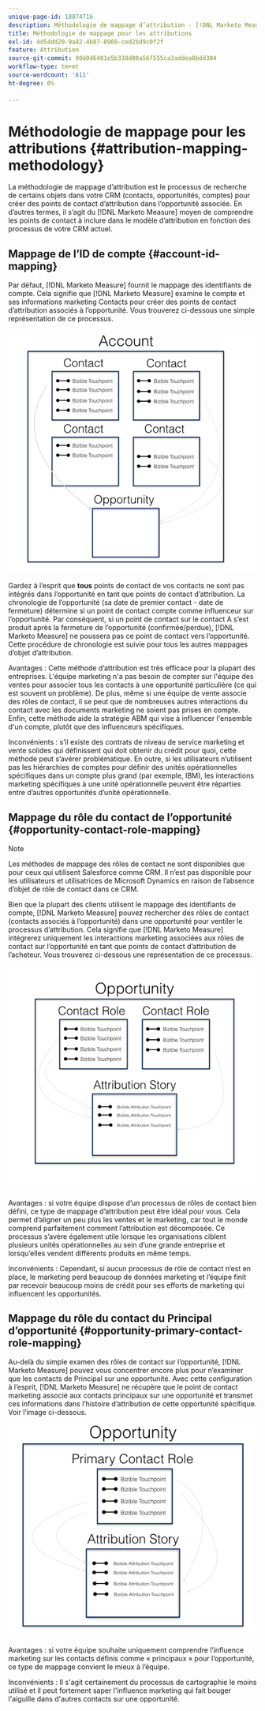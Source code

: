 ```yaml
---
unique-page-id: 18874716
description: Méthodologie de mappage d’attribution - [!DNL Marketo Measure]
title: Méthodologie de mappage pour les attributions
exl-id: 4d54dd20-9a82-4b87-8908-ced2bd9c0f2f
feature: Attribution
source-git-commit: 90d0d6481e5b338d08a56f555ca3addea8bdd304
workflow-type: tm+mt
source-wordcount: '611'
ht-degree: 0%

---
```


# Méthodologie de mappage pour les attributions {#attribution-mapping-methodology}

La méthodologie de mappage d’attribution est le processus de recherche de certains objets dans votre CRM (contacts, opportunités, comptes) pour créer des points de contact d’attribution dans l’opportunité associée. En d’autres termes, il s’agit du [!DNL Marketo Measure] moyen de comprendre les points de contact à inclure dans le modèle d’attribution en fonction des processus de votre CRM actuel.

## Mappage de l’ID de compte {#account-id-mapping}

Par défaut, [!DNL Marketo Measure] fournit le mappage des identifiants de compte. Cela signifie que [!DNL Marketo Measure] examine le compte et ses informations marketing Contacts pour créer des points de contact d’attribution associés à l’opportunité. Vous trouverez ci-dessous une simple représentation de ce processus.

![](assets/1-1.png)

Gardez à l’esprit que **tous** points de contact de vos contacts ne sont pas intégrés dans l’opportunité en tant que points de contact d’attribution. La chronologie de l’opportunité (sa date de premier contact - date de fermeture) détermine si un point de contact compte comme influenceur sur l’opportunité. Par conséquent, si un point de contact sur le contact A s’est produit après la fermeture de l’opportunité (confirmée/perdue), [!DNL Marketo Measure] ne poussera pas ce point de contact vers l’opportunité. Cette procédure de chronologie est suivie pour tous les autres mappages d’objet d’attribution.

Avantages : Cette méthode d’attribution est très efficace pour la plupart des entreprises. L&#39;équipe marketing n&#39;a pas besoin de compter sur l&#39;équipe des ventes pour associer tous les contacts à une opportunité particulière (ce qui est souvent un problème). De plus, même si une équipe de vente associe des rôles de contact, il se peut que de nombreuses autres interactions du contact avec les documents marketing ne soient pas prises en compte. Enfin, cette méthode aide la stratégie ABM qui vise à influencer l&#39;ensemble d&#39;un compte, plutôt que des influenceurs spécifiques.

Inconvénients : s’il existe des contrats de niveau de service marketing et vente solides qui définissent qui doit obtenir du crédit pour quoi, cette méthode peut s’avérer problématique. En outre, si les utilisateurs n’utilisent pas les hiérarchies de comptes pour définir des unités opérationnelles spécifiques dans un compte plus grand (par exemple, IBM), les interactions marketing spécifiques à une unité opérationnelle peuvent être réparties entre d’autres opportunités d’unité opérationnelle.

## Mappage du rôle du contact de l’opportunité {#opportunity-contact-role-mapping}

>[!NOTE]
>
>Les méthodes de mappage des rôles de contact ne sont disponibles que pour ceux qui utilisent Salesforce comme CRM. Il n’est pas disponible pour les utilisateurs et utilisatrices de Microsoft Dynamics en raison de l’absence d’objet de rôle de contact dans ce CRM.

Bien que la plupart des clients utilisent le mappage des identifiants de compte, [!DNL Marketo Measure] pouvez rechercher des rôles de contact (contacts associés à l’opportunité) dans une opportunité pour ventiler le processus d’attribution. Cela signifie que [!DNL Marketo Measure] intégrerez uniquement les interactions marketing associées aux rôles de contact sur l’opportunité en tant que points de contact d’attribution de l’acheteur. Vous trouverez ci-dessous une représentation de ce processus.

![](assets/2-1.png)

Avantages : si votre équipe dispose d’un processus de rôles de contact bien défini, ce type de mappage d’attribution peut être idéal pour vous. Cela permet d’aligner un peu plus les ventes et le marketing, car tout le monde comprend parfaitement comment l’attribution est décomposée. Ce processus s’avère également utile lorsque les organisations ciblent plusieurs unités opérationnelles au sein d’une grande entreprise et lorsqu’elles vendent différents produits en même temps.

Inconvénients : Cependant, si aucun processus de rôle de contact n’est en place, le marketing perd beaucoup de données marketing et l’équipe finit par recevoir beaucoup moins de crédit pour ses efforts de marketing qui influencent les opportunités.

## Mappage du rôle du contact du Principal d’opportunité {#opportunity-primary-contact-role-mapping}

Au-delà du simple examen des rôles de contact sur l’opportunité, [!DNL Marketo Measure] pouvez vous concentrer encore plus pour n’examiner que les contacts de Principal sur une opportunité. Avec cette configuration à l’esprit, [!DNL Marketo Measure] ne récupère que le point de contact marketing associé aux contacts principaux sur une opportunité et transmet ces informations dans l’histoire d’attribution de cette opportunité spécifique. Voir l’image ci-dessous.

![](assets/3.png)

Avantages : si votre équipe souhaite uniquement comprendre l’influence marketing sur les contacts définis comme « principaux » pour l’opportunité, ce type de mappage convient le mieux à l’équipe.

Inconvénients : Il s&#39;agit certainement du processus de cartographie le moins utilisé et il peut fortement saper l&#39;influence marketing qui fait bouger l&#39;aiguille dans d&#39;autres contacts sur une opportunité.
